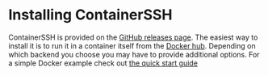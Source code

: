 <h1>Installing ContainerSSH</h1>

ContainerSSH is provided on the [GitHub releases page](https://github.com/janoszen/containerssh/releases). The
easiest way to install it is to run it in a container itself from the
[Docker hub](https://hub.docker.com/r/janoszen/containerssh). Depending on which backend you choose you may
have to provide additional options. For a simple Docker example check out [the quick start guide](quickstart.md)
